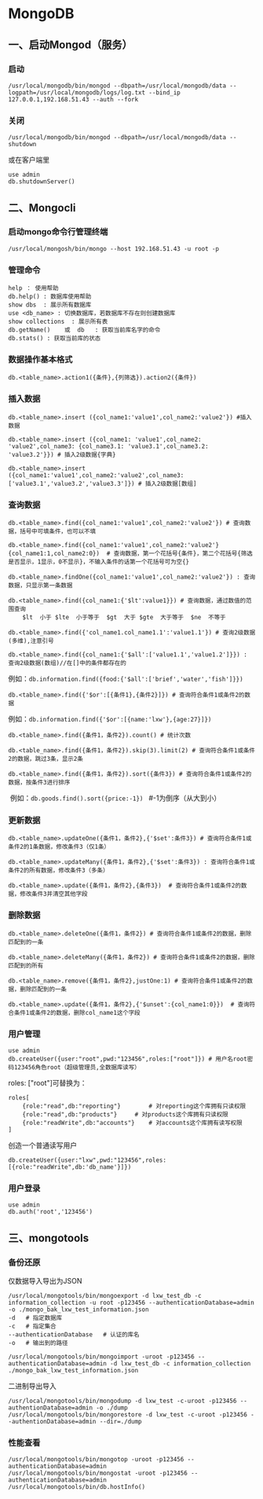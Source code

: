 # MongoDB

## 一、启动Mongod（服务）

### 启动

```shell
/usr/local/mongodb/bin/mongod --dbpath=/usr/local/mongodb/data --logpath=/usr/local/mongodb/logs/log.txt --bind_ip 127.0.0.1,192.168.51.43 --auth --fork
```

### 关闭

```shell
/usr/local/mongodb/bin/mongod --dbpath=/usr/local/mongodb/data --shutdown
```

或在客户端里

```shell
use admin 
db.shutdownServer()
```



## 二、Mongocli

### 启动mongo命令行管理终端

```shell
/usr/local/mongosh/bin/mongo --host 192.168.51.43 -u root -p
```

### 管理命令

```shell
help ： 使用帮助
db.help() : 数据库使用帮助
show dbs  : 展示所有数据库
use <db_name> : 切换数据库，若数据库不存在则创建数据库
show collections  : 展示所有表
db.getName()    或  db   : 获取当前库名字的命令
db.stats() : 获取当前库的状态
```

### 数据操作基本格式

```shell
db.<table_name>.action1({条件},{列筛选}).action2({条件})
```

### 插入数据

```shell
db.<table_name>.insert ({col_name1:'value1',col_name2:'value2'}) #插入数据
```

```shell
db.<table_name>.insert ({col_name1: 'value1',col_name2: 'value2',col_name3: {col_name3.1: 'value3.1',col_name3.2: 'value3.2'}}) # 插入2级数据{字典}
```

```shell
db.<table_name>.insert ({col_name1:'value1',col_name2:'value2',col_name3:['value3.1','value3.2','value3.3']}) # 插入2级数据[数组]
```

### 查询数据

```shell
db.<table_name>.find({col_name1:'value1',col_name2:'value2'}) # 查询数据，括号中可填条件，也可以不填
```

```shell
db.<table_name>.find({col_name1:'value1',col_name2:'value2'}{col_name1:1,col_name2:0})  # 查询数据，第一个花括号{条件}，第二个花括号{筛选是否显示，1显示，0不显示}，不输入条件的话第一个花括号可为空{}
```

```shell
db.<table_name>.findOne({col_name1:'value1',col_name2:'value2'}) : 查询数据，只显示第一条数据
```

```shell
db.<table_name>.find({col_name1:{'$lt':value1}}) # 查询数据，通过数值的范围查询 
	$lt  小于	$lte  小于等于	$gt  大于	$gte  大于等于	$ne  不等于
```

```shell
db.<table_name>.find({'col_name1.col_name1.1':'value1.1'}) # 查询2级数据(多维),注意引号
```

```shell
db.<table_name>.find({col_name1:{'$all':['value1.1','value1.2']}}) : 查询2级数据(数组)//在[]中的条件都存在的
```

​	例如：`db.information.find({food:{'$all':['brief','water','fish']}})`

```shell
db.<table_name>.find({'$or':[{条件1},{条件2}]}) # 查询符合条件1或条件2的数据
```

​	例如：`db.information.find({'$or':[{name:'lxw'},{age:27}]})`

```shell
db.<table_name>.find({条件1，条件2}).count() # 统计次数
```

```shell
db.<table_name>.find({条件1，条件2}).skip(3).limit(2) # 查询符合条件1或条件2的数据，跳过3条，显示2条
```

```shell
db.<table_name>.find({条件1，条件2}).sort({条件3}) # 查询符合条件1或条件2的数据，按条件3进行排序
```

​	例如：`db.goods.find().sort({price:-1}) `     #-1为倒序（从大到小）

### 更新数据

```shell
db.<table_name>.updateOne({条件1，条件2},{'$set':条件3}) # 查询符合条件1或条件2的1条数据，修改条件3（仅1条）
```

```shell
db.<table_name>.updateMany({条件1，条件2},{'$set':条件3}) : 查询符合条件1或条件2的所有数据，修改条件3（多条）
```

```shell
db.<table_name>.update({条件1，条件2},{条件3})  # 查询符合条件1或条件2的数据，修改条件3并清空其他字段
```

### 删除数据

```shell
db.<table_name>.deleteOne({条件1，条件2}) # 查询符合条件1或条件2的数据，删除匹配到的一条
```

```shell
db.<table_name>.deleteMany({条件1，条件2}) # 查询符合条件1或条件2的数据，删除匹配到的所有
```

```shell
db.<table_name>.remove({条件1，条件2},justOne:1) # 查询符合条件1或条件2的数据，删除匹配到的一条
```

```shell
db.<table_name>.update({条件1，条件2},{'$unset':{col_name1:0}})  # 查询符合条件1或条件2的数据，删除col_name1这个字段
```

### 用户管理

```shell
use admin
db.createUser({user:"root",pwd:"123456",roles:["root"]}) # 用户名root密码123456角色root（超级管理员,全数据库读写）
```

roles: ["root"]可替换为：

```shell
roles[	
    {role:"read",db:"reporting"}		# 对reporting这个库拥有只读权限
    {role:"read",db:"products"}		# 对products这个库拥有只读权限
    {role:"readWrite",db:"accounts"}	# 对accounts这个库拥有读写权限
]
```
创造一个普通读写用户

```shell
db.createUser({user:"lxw",pwd:"123456",roles:[{role:"readWrite",db:'db_name'}]})
```

### 用户登录

```shell
use admin
db.auth('root','123456')
```

## 三、mongotools

### 备份还原

仅数据导入导出为JSON

```shell
/usr/local/mongotools/bin/mongoexport -d lxw_test_db -c information_collection -u root -p123456 --authenticationDatabase=admin -o ./mongo_bak_lxw_test_information.json
-d   # 指定数据库
-c   # 指定集合
--authenticationDatabase   # 认证的库名
-o   # 输出到的路径
```

```shell
/usr/local/mongotools/bin/mongoimport -uroot -p123456 --authenticationDatabase=admin -d lxw_test_db -c information_collection ./mongo_bak_lxw_test_information.json
```

二进制导出导入

```shell
/usr/local/mongotools/bin/mongodump -d lxw_test -c-uroot -p123456 --authentionDatabase=admin -o ./dump
/usr/local/mongotools/bin/mongorestore -d lxw_test -c-uroot -p123456 --authentionDatabase=admin --dir=./dump
```

### 性能查看

```shell
/usr/local/mongotools/bin/mongotop -uroot -p123456 --authenticationDatabase=admin
/usr/local/mongotools/bin/mongostat -uroot -p123456 --authenticationDatabase=admin
/usr/local/mongotools/bin/db.hostInfo()
```

